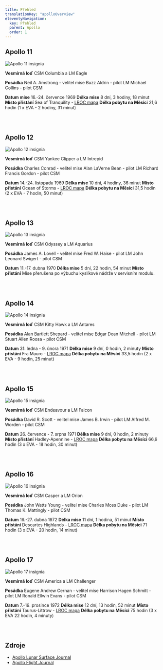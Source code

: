 ```yaml
---
title: Přehled
translationKey: "apolloOverview"
eleventyNavigation:
  key: Přehled
  parent: Apollo
  order: 1
---
```


<h2>Apollo 11</h2>

<div class="double">
<div class="left">

![Apollo 11 insignia](/assets/img/apollo/Apollo_11_insignia.png)
</div>
<div class="right">

__Vesmírná loď__ 
CSM Columbia a LM Eagle

__Posádka__
Neil A. Amstrong - velitel mise
Buzz Aldrin - pilot LM
Michael Collins - pilot CSM

__Datum mise__ 
16.-24. července 1969
__Délka mise__ 
8 dní, 3 hodiny, 18 minut
__Místo přistání__ 
Sea of Tranquility - [LROC mapa](https://bit.ly/3Tf8u8a)
__Délka pobytu na Měsíci__ 
21,6 hodin (1 x EVA - 2 hodiny, 31 minut)

</div>
</div>
<br><br>

<h2 id="2">Apollo 12</h2>

<div class="double">
<div class="left">

![Apollo 12 insignia](/assets/img/apollo/Apollo_12_insignia.png)

</div>
<div class="right">

__Vesmírná loď__ 
CSM Yankee Clipper a LM Intrepid

__Posádka__ 
Charles Conrad - velitel mise
Alan LaVerne Bean - pilot LM 
Richard Francis Gordon - pilot CSM

__Datum__ 
14.-24. listopadu 1969
__Délka mise__ 
10 dní, 4 hodiny, 36 minut
__Místo přistání__ 
Ocean of Storms - [LROC mapa](https://bit.ly/3v0GlZf) 
__Délka pobytu na Měsíci__ 
31,5 hodin (2 x EVA - 7 hodin, 50 minut)

</div>
</div>
<br>
<br>

<h2 id="2">Apollo 13</h2>

<div class="double">
<div class="left">

![Apollo 13 insignia](/assets/img/apollo/Apollo_13_insignia.png)

</div>
<div class="right">

__Vesmírná loď__ 
CSM Odyssey a LM Aquarius

__Posádka__ 
James A. Lovell - velitel mise
Fred W. Haise - pilot LM 
John Leonard Swigert - pilot CSM

__Datum__ 
11.-17. dubna 1970
__Délka mise__ 
5 dní, 22 hodin, 54 minut
__Místo přistání__ 
Mise přerušena po výbuchu kyslíkové nádrže v servisním modulu.

</div>
</div>
<br>
<br>

<h2>Apollo 14</h2>

<div class="double">
<div class="left">

![Apollo 14 insignia](/assets/img/apollo/Apollo_14_insignia.png)

</div>
<div class="right">

__Vesmírná loď__ 
CSM Kitty Hawk a LM Antares

__Posádka__
Alan Bartlett Shepard - velitel mise
Edgar Dean Mitchell - pilot LM
Stuart Allen Roosa - pilot CSM

__Datum__ 
31. ledna - 9. února 1971
__Délka mise__ 
9 dní, 0 hodin, 2 minuty
__Místo přistání__ 
Fra Mauro - [LROC mapa](https://bit.ly/3wxU0Yh)
__Délka pobytu na Měsíci__ 
33,5 hodin (2 x EVA - 9 hodin, 25 minut)

</div>
</div>
<br>
<br>

<h2>Apollo 15</h2>

<div class="double">
<div class="left">

![Apollo 15 insignia](/assets/img/apollo/Apollo_15_insignia.png)

</div>
<div class="right">

__Vesmírná loď__ 
CSM Endeavour a LM Falcon

__Posádka__
David R. Scott - velitel mise
James B. Irwin - pilot LM
Alfred M. Worden - pilot CSM

__Datum__ 
26. července - 7. srpna 1971
__Délka mise__ 
9 dní, 0 hodin, 2 minuty
__Místo přistání__ 
Hadley-Apennine - [LROC mapa](https://bit.ly/49EaeOb) 
__Délka pobytu na Měsíci__ 
66,9 hodin (3 x EVA - 18 hodin, 30 minut)

</div>
</div>
<br>
<br>

<h2>Apollo 16</h2>

<div class="double">
<div class="left">

![Apollo 16 insignia](/assets/img/apollo/Apollo_16_insignia.png)

</div>
<div class="right">

__Vesmírná loď__ 
CSM Casper a LM Orion

__Posádka__ 
John Watts Young - velitel mise
Charles Moss Duke - pilot LM
Thomas K. Mattingly - pilot CSM

__Datum__ 
16.-27. dubna 1972
__Délka mise__ 
11 dní, 1 hodina, 51 minut
__Místo přistání__ 
Descartes Highlands - [LROC mapa](https://bit.ly/3P1yWjj)
__Délka pobytu na Měsíci__ 
71 hodin (3 x EVA - 20 hodin, 14 minut)

</div>
</div>
<br>
<br>

<h2>Apollo 17</h2>

<div class="double">
<div class="left">

![Apollo 17 insignia](/assets/img/apollo/Apollo_17_insignia.png)

</div>
<div class="right">

__Vesmírná loď__ 
CSM America a LM Challenger

__Posádka__
Eugene Andrew Cernan - velitel mise
Harrison Hagen Schmitt - pilot LM 
Ronald Ellwin Evans - pilot CSM

__Datum__ 
7.-19. prosince 1972
__Délka mise__ 
12 dní, 13 hodin, 52 minut
__Místo přistání__ 
Taurus-Littrow - [LROC mapa](https://bit.ly/3TeqC25)
__Délka pobytu na Měsíci__ 
75 hodin (3 x EVA 22 hodin, 4 minuty)

</div>
</div>
<br>
<br>

## Zdroje
- [Apollo Lunar Surface Journal](https://www.nasa.gov/history/alsj/main.html)
- [Apollo Flight Journal](https://www.nasa.gov/history/afj/)